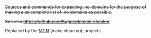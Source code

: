 ~~Sources and commands for extracting .no-domains for the purpose of making a as complete list of .no domains as possible.~~

~~See also https://github.com/Kagee/domain-checker~~

Replaced by the [MCN](https://github.com/search?q=user%3AKagee+mcn+in%3Aname&type=Repositories) (make clean no)-projects.
